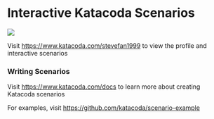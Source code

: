 # Interactive Katacoda Scenarios

[![](http://shields.katacoda.com/katacoda/stevefan1999/count.svg)](https://www.katacoda.com/stevefan1999 "Get your profile on Katacoda.com")

Visit https://www.katacoda.com/stevefan1999 to view the profile and interactive scenarios

### Writing Scenarios
Visit https://www.katacoda.com/docs to learn more about creating Katacoda scenarios

For examples, visit https://github.com/katacoda/scenario-example

